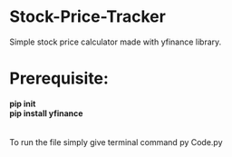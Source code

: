 # Stock-Price-Tracker
Simple stock price calculator made with yfinance library.
# Prerequisite:
<strong>pip init</strong> <br>
<strong>pip install yfinance</strong> <br><br><br>
To run the file simply give terminal command py Code.py
